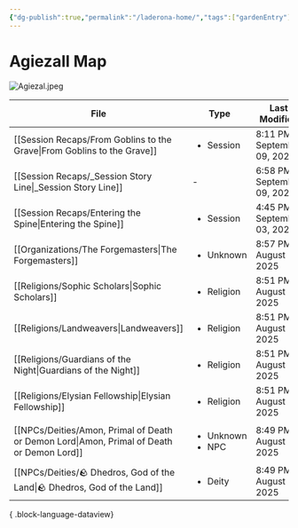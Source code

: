 ```yaml
---
{"dg-publish":true,"permalink":"/laderona-home/","tags":["gardenEntry"]}
---
```


# Agiezall Map

![Agiezal.jpeg](/img/user/zAssets/Agiezal.jpeg)

| File                                                                                         | Type                                  | Last Modified                |
| -------------------------------------------------------------------------------------------- | ------------------------------------- | ---------------------------- |
| [[Session Recaps/From Goblins to the Grave\|From Goblins to the Grave]]                   | <ul><li>Session</li></ul>             | 8:11 PM - September 09, 2025 |
| [[Session Recaps/_Session Story Line\|_Session Story Line]]                               | \-                                    | 6:58 PM - September 09, 2025 |
| [[Session Recaps/Entering the Spine\|Entering the Spine]]                                 | <ul><li>Session</li></ul>             | 4:45 PM - September 03, 2025 |
| [[Organizations/The Forgemasters\|The Forgemasters]]                                      | <ul><li>Unknown</li></ul>             | 8:57 PM - August 17, 2025    |
| [[Religions/Sophic Scholars\|Sophic Scholars]]                                            | <ul><li>Religion</li></ul>            | 8:51 PM - August 17, 2025    |
| [[Religions/Landweavers\|Landweavers]]                                                    | <ul><li>Religion</li></ul>            | 8:51 PM - August 17, 2025    |
| [[Religions/Guardians of the Night\|Guardians of the Night]]                              | <ul><li>Religion</li></ul>            | 8:51 PM - August 17, 2025    |
| [[Religions/Elysian Fellowship\|Elysian Fellowship]]                                      | <ul><li>Religion</li></ul>            | 8:51 PM - August 17, 2025    |
| [[NPCs/Deities/Amon, Primal of Death or Demon Lord\|Amon, Primal of Death or Demon Lord]] | <ul><li>Unknown</li><li>NPC</li></ul> | 8:49 PM - August 17, 2025    |
| [[NPCs/Deities/🪨 Dhedros, God of the Land\|🪨 Dhedros, God of the Land]]                 | <ul><li>Deity</li></ul>               | 8:49 PM - August 17, 2025    |

{ .block-language-dataview}

<!--
# Sessions
![[Sessions.base]]

# NPCs 

![[NPC List.base]]

# World & Lore

![[World Data.base]]
-->

<!--
## Still To-Do
- Ask Dustin what he wants
	- For settlements, Descriptions, shops, and NPCs
		- Shops - Descriptions / NPCs
		- NPCs - Descriptions / Organizations / NPCs
		- Organizations - Descriptions / NPCs
-->